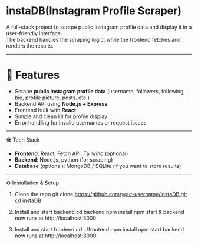 # instaDB(Instagram Profile Scraper)


A full-stack project to scrape public Instagram profile data and display it in a user-friendly interface.  
The backend handles the scraping logic, while the frontend fetches and renders the results.  

---

# 🚀 Features  
- Scrape **public Instagram profile data** (username, followers, following, bio, profile picture, posts, etc.)  
- Backend API using **Node.js + Express**  
- Frontend built with **React**  
- Simple and clean UI for profile display  
- Error handling for invalid usernames or request issues  

---

🛠️ Tech Stack  
- **Frontend**: React, Fetch API, Tailwind (optional)  
- **Backend**: Node.js, python (for scraping)  
- **Database** (optional): MongoDB / SQLite (if you want to store results)  

---
 
⚙️ Installation & Setup  

1. Clone the repo
git clone https://github.com/your-username/instaDB.git
cd instaDB

2. Install and start backend
cd backend
npm install
npm start &
backend now runs at http://localhost:5000

3. Install and start frontend
cd ../frontend
npm install
npm start
backend now runs at http://localhost:3000
